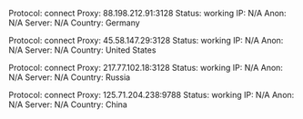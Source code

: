 Protocol: connect
Proxy: 88.198.212.91:3128
Status: working
IP: N/A
Anon: N/A
Server: N/A
Country: Germany

Protocol: connect
Proxy: 45.58.147.29:3128
Status: working
IP: N/A
Anon: N/A
Server: N/A
Country: United States

Protocol: connect
Proxy: 217.77.102.18:3128
Status: working
IP: N/A
Anon: N/A
Server: N/A
Country: Russia

Protocol: connect
Proxy: 125.71.204.238:9788
Status: working
IP: N/A
Anon: N/A
Server: N/A
Country: China

